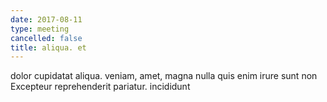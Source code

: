 ```yaml
---
date: 2017-08-11
type: meeting
cancelled: false
title: aliqua. et
---
```

dolor cupidatat aliqua. veniam, amet, magna nulla quis enim irure sunt non Excepteur reprehenderit pariatur. incididunt